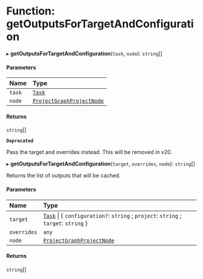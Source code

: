 # Function: getOutputsForTargetAndConfiguration

▸ **getOutputsForTargetAndConfiguration**(`task`, `node`): `string`[]

#### Parameters

| Name   | Type                                                                                           |
| :----- | :--------------------------------------------------------------------------------------------- |
| `task` | [`Task`](../../reference/core-api/devkit/documents/Task)                                       |
| `node` | [`ProjectGraphProjectNode`](../../reference/core-api/devkit/documents/ProjectGraphProjectNode) |

#### Returns

`string`[]

**`Deprecated`**

Pass the target and overrides instead. This will be removed in v20.

▸ **getOutputsForTargetAndConfiguration**(`target`, `overrides`, `node`): `string`[]

Returns the list of outputs that will be cached.

#### Parameters

| Name        | Type                                                                                                                                   |
| :---------- | :------------------------------------------------------------------------------------------------------------------------------------- |
| `target`    | [`Task`](../../reference/core-api/devkit/documents/Task) \| \{ `configuration?`: `string` ; `project`: `string` ; `target`: `string` } |
| `overrides` | `any`                                                                                                                                  |
| `node`      | [`ProjectGraphProjectNode`](../../reference/core-api/devkit/documents/ProjectGraphProjectNode)                                         |

#### Returns

`string`[]
